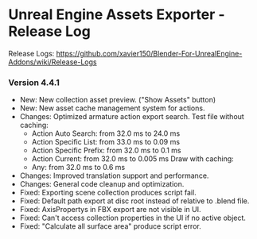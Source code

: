 # Unreal Engine Assets Exporter - Release Log
Release Logs: https://github.com/xavier150/Blender-For-UnrealEngine-Addons/wiki/Release-Logs

### Version 4.4.1
- New: New collection asset preview. ("Show Assets" button)
- New: New asset cache management system for actions.
- Changes: Optimized armature action export search.
    Test file without caching:
    - Action Auto Search: from 32.0 ms to 24.0 ms
    - Action Specific List: from 33.0 ms to 0.09 ms
    - Action Specific Prefix: from 32.0 ms to 0.1 ms
    - Action Current: from 32.0 ms to 0.005 ms
    Draw with caching:
    - Any: from 32.0 ms to 0.6 ms
- Changes: Improved translation support and performance.
- Changes: General code cleanup and optimization.
- Fixed: Exporting scene collection produces script fail.
- Fixed: Default path export at disc root instead of relative to .blend file.
- Fixed: AxisPropertys in FBX export are not visible in UI.
- Fixed: Can't access collection properties in the UI if no active object.
- Fixed: "Calculate all surface area" produce script error.